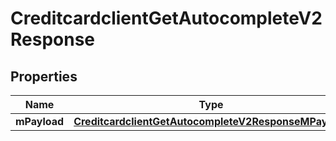 
# CreditcardclientGetAutocompleteV2Response

## Properties
| Name | Type | Description | Notes |
| ------------ | ------------- | ------------- | ------------- |
| **mPayload** | [**CreditcardclientGetAutocompleteV2ResponseMPayload**](CreditcardclientGetAutocompleteV2ResponseMPayload.md) |  |  |



